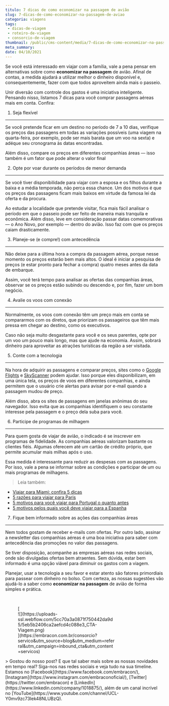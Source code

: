 ```yaml
---
titulo: 7 dicas de como economizar na passagem de avião
slug: 7-dicas-de-como-economizar-na-passagem-de-aviao
categoria: viagens
tags:
 - dicas-de-viagem
 - roteiro-de-viagem
 - consorcio-de-viagem
thumbnail: /public/cms-content/media/7-dicas-de-como-economizar-na-passagem-de-aviao.jpg
meta_summary: 
date: 04/10/2021
---
```

Se você está interessado em viajar com a família, vale a pena pensar em alternativas sobre como **economizar na passagem** de avião. Afinal de contas, a medida ajudará a utilizar melhor o dinheiro disponível e, consequentemente, fazer com que todos aproveitem ainda mais o passeio.

Unir diversão com controle dos gastos é uma iniciativa inteligente. Pensando nisso, listamos 7 dicas para você comprar passagens aéreas mais em conta. Confira:

1. Seja flexível
----------------

Se você pretende ficar em um destino no período de 7 a 10 dias, verifique os preços das passagens em todas as variações possíveis (uma viagem na quarta-feira, por exemplo, pode ser mais barata que um voo na sexta) e adéque seu cronograma às datas encontradas.

Além disso, compare os preços em diferentes companhias áreas — isso também é um fator que pode alterar o valor final

2. Opte por voar durante os períodos de menor demanda
-----------------------------------------------------

Se você tiver disponibilidade para viajar com a esposa e os filhos durante a baixa e a média temporada, não perca essa chance. Um dos motivos é que os preços das passagens ficam mais baixos em virtude da famosa lei da oferta e da procura.

Ao estudar a localidade que pretende visitar, fica mais fácil analisar o período em que o passeio pode ser feito de maneira mais tranquila e econômica. Além disso, leve em consideração passar datas comemorativas — o Ano Novo, por exemplo — dentro do avião. Isso faz com que os preços caiam drasticamente.

3. Planeje-se (e compre!) com antecedência
------------------------------------------

Não deixe para a última hora a compra da passagem aérea, porque nesse momento os preços estarão bem mais altos. O ideal é iniciar a pesquisa de preços (e estar pronto para fechar a compra) quatro meses antes da data de embarque.

Assim, você terá tempo para analisar as ofertas das companhias áreas, observar se os preços estão subindo ou descendo e, por fim, fazer um bom negócio.

4. Avalie os voos com conexão
-----------------------------

Normalmente, os voos com conexão têm um preço mais em conta se compararmos com os diretos, que priorizam os passageiros que têm mais pressa em chegar ao destino, como os executivos.

Caso não seja muito desgastante para você e os seus parentes, opte por um voo um pouco mais longo, mas que ajude na economia. Assim, sobrará dinheiro para aproveitar as atrações turísticas da região a ser visitada.

5. Conte com a tecnologia
-------------------------

Na hora de adquirir as passagens e comparar preços, sites como o [Google Flights](https://www.google.com.br/flights/?hl=pt#flt=/m/02ydp3..2018-07-12*./m/02ydp3.2018-07-16;c:BRL;e:1;sd:1;t:h) e [SkyScanner](https://www.skyscanner.com.br/) podem ajudar. Isso porque eles disponibilizam, em uma única tela, os preços de voos em diferentes companhias, e ainda permitem que o usuário crie alertas para avisar por e-mail quando a passagem mudou de preço.

Além disso, abra os sites de passagens em janelas anônimas do seu navegador. Isso evita que as companhias identifiquem o seu constante interesse pela passagem e o preço dela suba para você.

6. Participe de programas de milhagem
-------------------------------------

Para quem gosta de viajar de avião, o indicado é se inscrever em programas de fidelidade. As companhias aéreas valorizam bastante os clientes fiéis. Algumas oferecem até um cartão de crédito próprio, que permite acumular mais milhas após o uso.

Essa medida é interessante para reduzir as despesas com as passagens. Por isso, vale a pena se informar sobre as condições e participar de um ou mais programas de milhagens.

> Leia também:

- [Viajar para Miami: confira 5 dicas](https://www.embracon.com.br/blog/viajar-para-miami-confira-5-dicas)
- [5 razões para viajar para Paris](https://www.embracon.com.br/blog/5-razoes-para-viajar-para-paris)
- [5 motivos para você viajar para Portugal o quanto antes](https://www.embracon.com.br/blog/5-motivos-para-voce-viajar-para-portugal-o-quanto-antes)
- [5 motivos pelos quais você deve viajar para a Espanha](https://www.embracon.com.br/blog/5-motivos-pelos-quais-voce-deve-viajar-para-a-espanha)

7. Fique bem informado sobre as ações das companhias áreas
----------------------------------------------------------

Nem todos gostam de receber e-mails com ofertas. Por outro lado, assinar a newsletter das companhias aéreas é uma boa iniciativa para saber com antecedência das promoções no valor das passagens.

Se tiver disposição, acompanhe as empresas aéreas nas redes sociais, onde são divulgadas ofertas bem atraentes. Sem dúvida, estar bem informado é uma opção viável para diminuir os gastos com a viagem.

Planejar, usar a tecnologia a seu favor e estar atento são fatores primordiais para passear com dinheiro no bolso. Com certeza, as nossas sugestões vão ajudá-lo a saber como **economizar na passagem** de avião de forma simples e prática.

‍

<figure class="w-richtext-figure-type-image w-richtext-align-center" style="max-width:310px">[<div>![](https://uploads-ssl.webflow.com/5cc70a3a0871f750442da9d5/5eb5b2406ca2aefcd4c088e3_CTA-Viagem.png)</div>](https://embracon.com.br/consorcio?servico&utm_source=blog&utm_medium=referral&utm_campaign=inbound_cta&utm_content=servicos)</figure>> Gostou do nosso post? E que tal saber mais sobre as nossas novidades em tempo real? Siga-nos nas redes sociais e veja tudo na sua timeline. Estamos no [Facebook](https://www.facebook.com/embracon/), [Instagram](https://www.instagram.com/embraconoficial/), [Twitter](https://twitter.com/embracon) e [LinkedIn](https://www.linkedin.com/company/1018875/), além de um canal incrível no [YouTube](https://www.youtube.com/channel/UCL-Y0mv9zc73Iek48NLUBzQ).
